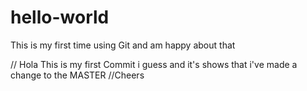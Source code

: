 # hello-world
This is my first time using Git and am happy about that

// Hola This is my first Commit i guess and it's shows that i've made a change to the MASTER
//Cheers
